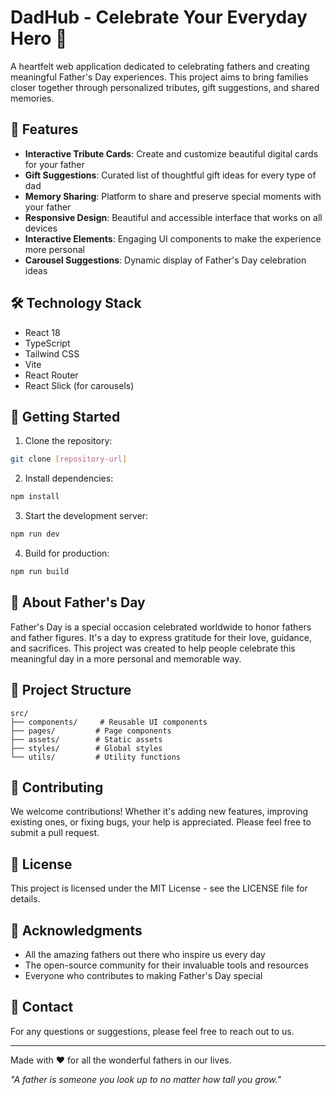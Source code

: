 # DadHub - Celebrate Your Everyday Hero 🎉

A heartfelt web application dedicated to celebrating fathers and creating meaningful Father's Day experiences. This project aims to bring families closer together through personalized tributes, gift suggestions, and shared memories.

## 🌟 Features

- **Interactive Tribute Cards**: Create and customize beautiful digital cards for your father
- **Gift Suggestions**: Curated list of thoughtful gift ideas for every type of dad
- **Memory Sharing**: Platform to share and preserve special moments with your father
- **Responsive Design**: Beautiful and accessible interface that works on all devices
- **Interactive Elements**: Engaging UI components to make the experience more personal
- **Carousel Suggestions**: Dynamic display of Father's Day celebration ideas

## 🛠️ Technology Stack

- React 18
- TypeScript
- Tailwind CSS
- Vite
- React Router
- React Slick (for carousels)

## 🚀 Getting Started

1. Clone the repository:
```bash
git clone [repository-url]
```

2. Install dependencies:
```bash
npm install
```

3. Start the development server:
```bash
npm run dev
```

4. Build for production:
```bash
npm run build
```

## 💝 About Father's Day

Father's Day is a special occasion celebrated worldwide to honor fathers and father figures. It's a day to express gratitude for their love, guidance, and sacrifices. This project was created to help people celebrate this meaningful day in a more personal and memorable way.

## 🎨 Project Structure

```
src/
├── components/     # Reusable UI components
├── pages/         # Page components
├── assets/        # Static assets
├── styles/        # Global styles
└── utils/         # Utility functions
```

## 🤝 Contributing

We welcome contributions! Whether it's adding new features, improving existing ones, or fixing bugs, your help is appreciated. Please feel free to submit a pull request.

## 📝 License

This project is licensed under the MIT License - see the LICENSE file for details.

## 🙏 Acknowledgments

- All the amazing fathers out there who inspire us every day
- The open-source community for their invaluable tools and resources
- Everyone who contributes to making Father's Day special

## 💌 Contact

For any questions or suggestions, please feel free to reach out to us.

---

Made with ❤️ for all the wonderful fathers in our lives.

*"A father is someone you look up to no matter how tall you grow."* 